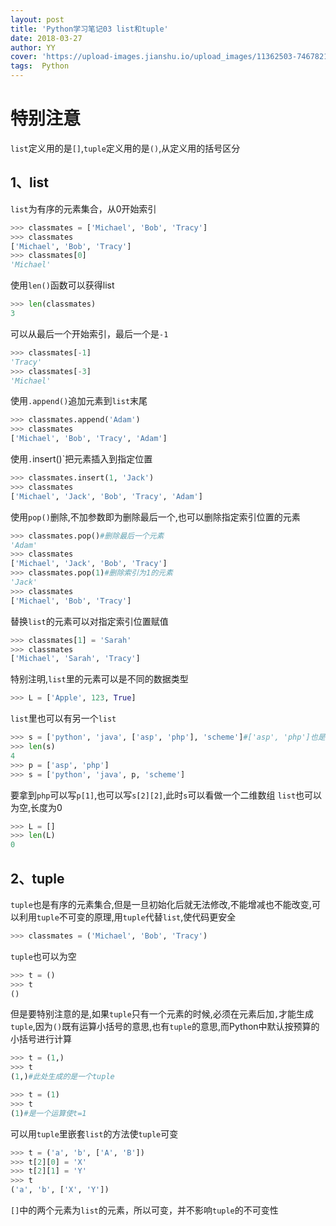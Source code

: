 ```yaml
---
layout: post
title: 'Python学习笔记03 list和tuple'
date: 2018-03-27
author: YY
cover: 'https://upload-images.jianshu.io/upload_images/11362503-74678216336f3a72.jpg'
tags:  Python
---
```

# 特别注意 #
`list`定义用的是`[]`,`tuple`定义用的是`()`,从定义用的括号区分

## 1、list ##
`list`为有序的元素集合，从0开始索引
```python
>>> classmates = ['Michael', 'Bob', 'Tracy']
>>> classmates
['Michael', 'Bob', 'Tracy']
>>> classmates[0]
'Michael'
```
使用`len()`函数可以获得list
```python
>>> len(classmates)
3
```
可以从最后一个开始索引，最后一个是`-1`
```python
>>> classmates[-1]
'Tracy'
>>> classmates[-3]
'Michael'
```
使用`.append()`追加元素到`list`末尾
```python
>>> classmates.append('Adam')
>>> classmates
['Michael', 'Bob', 'Tracy', 'Adam']
```
使用`.`insert()`把元素插入到指定位置
```python
>>> classmates.insert(1, 'Jack')
>>> classmates
['Michael', 'Jack', 'Bob', 'Tracy', 'Adam']
```
使用`pop()`删除,不加参数即为删除最后一个,也可以删除指定索引位置的元素
```python
>>> classmates.pop()#删除最后一个元素
'Adam'
>>> classmates
['Michael', 'Jack', 'Bob', 'Tracy']
>>> classmates.pop(1)#删除索引为1的元素
'Jack'
>>> classmates
['Michael', 'Bob', 'Tracy']
```
替换`list`的元素可以对指定索引位置赋值
```python
>>> classmates[1] = 'Sarah'
>>> classmates
['Michael', 'Sarah', 'Tracy']
```

特别注明,`list`里的元素可以是不同的数据类型
```python
>>> L = ['Apple', 123, True]
```
`list`里也可以有另一个`list`
```python
>>> s = ['python', 'java', ['asp', 'php'], 'scheme']#['asp', 'php']也是一个list
>>> len(s)
4
>>> p = ['asp', 'php']
>>> s = ['python', 'java', p, 'scheme']
```
要拿到`php`可以写`p[1]`,也可以写`s[2][2]`,此时`s`可以看做一个二维数组
`list`也可以为空,长度为0
```python
>>> L = []
>>> len(L)
0
```

## 2、tuple ##
`tuple`也是有序的元素集合,但是一旦初始化后就无法修改,不能增减也不能改变,可以利用`tuple`不可变的原理,用`tuple`代替`list`,使代码更安全
```python
>>> classmates = ('Michael', 'Bob', 'Tracy')
```
`tuple`也可以为空
```python
>>> t = ()
>>> t
()
```
但是要特别注意的是,如果`tuple`只有一个元素的时候,必须在元素后加`,`才能生成`tuple`,因为`()`既有运算小括号的意思,也有`tuple`的意思,而Python中默认按预算的小括号进行计算
```python
>>> t = (1,)
>>> t
(1,)#此处生成的是一个tuple
```
```python
>>> t = (1)
>>> t
(1)#是一个运算使t=1
```
可以用`tuple`里嵌套`list`的方法使`tuple`可变
```python
>>> t = ('a', 'b', ['A', 'B'])
>>> t[2][0] = 'X'
>>> t[2][1] = 'Y'
>>> t
('a', 'b', ['X', 'Y'])
```
`[]`中的两个元素为`list`的元素，所以可变，并不影响`tuple`的不可变性